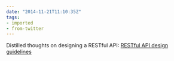 ```yaml
---
date: "2014-11-21T11:10:35Z"
tags:
- imported
- from-twitter
---
```

Distilled thoughts on designing a RESTful API: [RESTful API design guidelines](https://web.archive.org/web/20160321121027/https://blinkboxbooks.github.io/2014/11/18/restful-api-design-guidelines.html)
